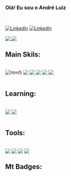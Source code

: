 ### Olá! Eu sou o André Luiz

<br>

[![LinkedIn](https://img.shields.io/badge/LinkedIn-0077B5?style=for-the-badge&logo=linkedin&logoColor=white)](https://www.linkedin.com/in/andr%C3%A9-luiz-araujo-carvalho-33813b213/)
[![LinkedIn](https://img.shields.io/badge/replit-667881?style=for-the-badge&logo=replit&logoColor=white)](https://replit.com/@AnDrELuIzzz)

<!--
![Andre GitHub stats](https://github-readme-stats.vercel.app/api?username=AnDrELuIzzz&show_icons=true&theme=radical)
![Top Langs](https://github-readme-stats.vercel.app/api/top-langs/?username=AnDrELuIzzz&hide=Makefile,Nix&layout=compact&theme=radical)
-->
<a href="https://github.com/AnDrELuIzzz/github-readme-stats">
  <img align="center" src="https://github-readme-stats.vercel.app/api?username=AnDrELuIzzz&show_icons=true&theme=radical" />
</a>
<a href="https://github.com/AnDrELuIzzz/convoychat">
  <img align="center" src="https://github-readme-stats.vercel.app/api/top-langs/?username=AnDrELuIzzz&hide=Makefile,Nix&layout=compact&theme=radical" />
</a>

## Main Skils:

<div style="display: inline_block"><br/>
    <img align="center" alt="html5" src="https://img.shields.io/badge/HTML-239120?style=for-the-badge&logo=html5&logoColor=white">
    <img align="center" alt"css" src="https://img.shields.io/badge/CSS-239120?&style=for-the-badge&logo=css3&logoColor=white">
    <img align="center" alt"Linguagem c" src="https://img.shields.io/badge/C-00599C?style=for-the-badge&logo=c&logoColor=white">
    <img align="center" alt"mySql" src="https://img.shields.io/badge/MySQL-00000F?style=for-the-badge&logo=mysql&logoColor=white">
    <img sytle="margin-top:20px" align="center" alt"Java" src="https://img.shields.io/badge/Java-ED8B00?style=for-the-badge&logo=java&logoColor=white">
     <img sytle="margin-top:20px" align="center" alt"Git" src="https://img.shields.io/badge/GIT-E44C30?style=for-the-badge&logo=git&logoColor=white">

</div><br>

## Learning:

<div style="display: inline_block"><br/>
    <img align="center" alt"aws" src="https://img.shields.io/badge/Amazon_AWS-232F3E?style=for-the-badge&logo=amazon-aws&logoColor=white">
    <img sytle="margin-top:20px" align="center" alt"shell" src="https://img.shields.io/badge/Shell_Script-121011?style=for-the-badge&logo=gnu-bash&logoColor=white">
</div><br>

## Tools:

<div style="display: inline_block"><br/>
   <img sytle="margin-top:20px" align="center" alt"Ubuntu" src="https://img.shields.io/badge/Ubuntu-E95420?style=for-the-badge&logo=ubuntu&logoColor=white">
    <img sytle="margin-top:20px" align="center" alt"vscode" src="https://img.shields.io/badge/Visual_Studio_Code-0078D4?style=for-the-badge&logo=visual%20studio%20code&logoColor=white">
    <img sytle="margin-top:20px" align="center" alt"eclipse" src="https://img.shields.io/badge/Eclipse-2C2255?style=for-the-badge&logo=eclipse&logoColor=white">
    <img sytle="margin-top:20px" align="center" alt"powershell" src="https://img.shields.io/badge/powershell-5391FE?style=for-the-badge&logo=powershell&logoColor=white"> 
</div>

## Mt Badges:
<div  style="display: inline_block" data-iframe-width="150" data-iframe-height="270" data-share-badge-id="62fb0511-b72b-4a11-a09a-6756db7d3eae" data-share-badge-host="https://www.credly.com"></div><script type="text/javascript" async src="//cdn.credly.com/assets/utilities/embed.js"></script>
<div style="display: inline_block" data-iframe-width="150" data-iframe-height="270" data-share-badge-id="7d4f7e1a-4242-4320-9b50-0729b2914462" data-share-badge-host="https://www.credly.com"></div><script type="text/javascript" async src="//cdn.credly.com/assets/utilities/embed.js"></script>
<div style="display: inline_block" data-iframe-width="150" data-iframe-height="270" data-share-badge-id="2855f418-add4-4d9e-9bc3-4a03d5b7b183" data-share-badge-host="https://www.credly.com"></div><script type="text/javascript" async src="//cdn.credly.com/assets/utilities/embed.js"></script>
